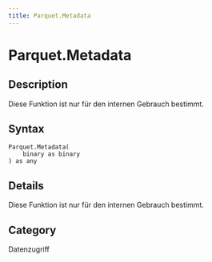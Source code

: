 ```yaml
---
title: Parquet.Metadata
---
```


# Parquet.Metadata


## Description

Diese Funktion ist nur für den internen Gebrauch bestimmt.


## Syntax

```powerquery
Parquet.Metadata(
    binary as binary
) as any
```


## Details

Diese Funktion ist nur für den internen Gebrauch bestimmt.



## Category
Datenzugriff
